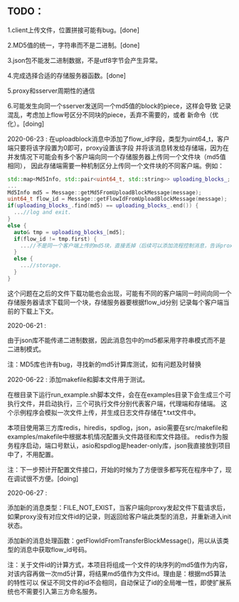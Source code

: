 ## TODO：

1.client上传文件，位置拼接可能有bug。[done]

2.MD5值的统一，字符串而不是二进制。[done]

3.json包不能发二进制数据，不是utf8字节会产生异常。

4.完成选择合适的存储服务器函数。[done]

5.proxy和sserver周期性的通信

6.可能发生向同一个sserver发送同一个md5值的block的piece，这样会导致
记录混乱，考虑加上flow号区分不同块的piece，丢弃不需要的，或者
新命令（优化）。[doing]

2020-06-23 : 在uploadblock消息中添加了flow_id字段，类型为uint64_t，客户端只要将该字段置为0即可，proxy设置该字段
并将该消息转发给存储端，因为在并发情况下可能会有多个客户端向同一个存储服务器上传同一个文件块（md5值相同），
因此存储端需要一种机制区分上传同一个文件块的不同客户端。例如：

```c++
std::map<Md5Info, std::pair<uint64_t, std::string>> uploading_blocks_;
...
Md5Info md5 = Message::getMd5FromUploadBlockMessage(message);
uint64_t flow_id = Message::getFlowIdFromUploadBlockMessage(message);
if(uploading_blocks_.find(md5) == uploading_blocks_.end()) {
  ...//log and exit.
}
else {
  auto& tmp = uploading_blocks_[md5];
  if(flow_id != tmp.first) {
    ...//不是同一个客户端上传的md5块，直接丢掉（后续可以添加流程控制消息，告诉proxy该flow_id标识的客户端不需要继续上传该块，已经有其他客户端正在上传了。）
  }
  else {
    ...//storage.
  }
}
```

这个问题在之后的文件下载功能也会出现，可能有不同的客户端同一时间向同一个存储服务器请求下载同一个块，存储服务器要根据flow_id分别
记录每个客户端当前的下载上下文。

2020-06-21 : 

由于json库不能传递二进制数据，因此消息包中的md5都采用字符串模式而不是二进制模式。

注：MD5库也许有bug，寻找新的md5计算库测试，如有问题及时替换

2020-06-22 : 
添加makefile和脚本文件用于测试。

在根目录下运行run_example.sh脚本文件，会在在examples目录下会生成三个可执行文件，并启动执行，三个可执行文件分别代表客户端，代理端和存储端。
这个示例程序会模拟一次文件上传，并生成日志文件存储在*.txt文件中。

本项目使用第三方库redis，hiredis，spdlog，json，asio需要在src/makefile和examples/makefile中根据本机情况配置头文件路径和库文件路径。
redis作为服务程序启动，端口号默认，asio和spdlog是header-only库，json我直接放到项目中了，不用配置。

注：下一步预计开配置文件接口，开始的时候为了方便很多都写死在程序中了，现在调试很不方便。[doing]

2020-06-27 :

添加新的消息类型：FILE_NOT_EXIST，当客户端向proxy发起文件下载请求后，如果proxy没有对应文件id的记录，则返回给客户端此类型的消息，并重新进入init状态。

添加新的消息处理函数：getFlowIdFromTransferBlockMessage()，用以从该类型的消息中获取flow_id号码。

注：关于文件id的计算方式，本项目将组成一个文件的块序列的md5值作为内容，对该内容再做一次md5计算，将结果md5值作为文件id。理由是：根据md5算法的特性可以
保证不同文件的id不会相同，自动保证了id的全局唯一性，即使扩展系统也不需要引入第三方命名服务。
